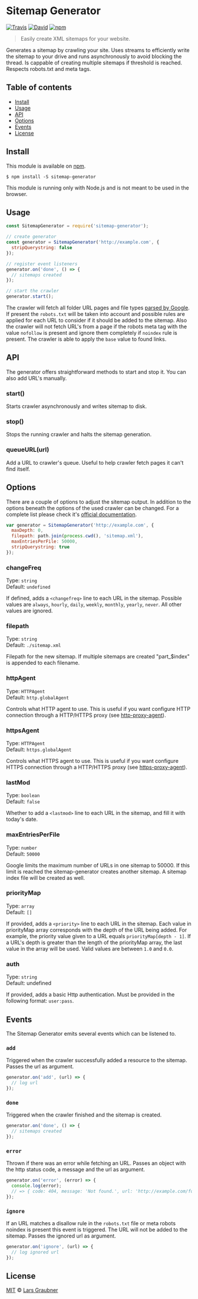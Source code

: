 # Sitemap Generator

[![Travis](https://img.shields.io/travis/lgraubner/sitemap-generator.svg)](https://travis-ci.org/lgraubner/sitemap-generator) [![David](https://img.shields.io/david/lgraubner/sitemap-generator.svg)](https://david-dm.org/lgraubner/sitemap-generator) [![npm](https://img.shields.io/npm/v/sitemap-generator.svg)](https://www.npmjs.com/package/sitemap-generator)

> Easily create XML sitemaps for your website.

Generates a sitemap by crawling your site. Uses streams to efficiently write the sitemap to your drive and runs asynchronously to avoid blocking the thread. Is cappable of creating multiple sitemaps if threshold is reached. Respects robots.txt and meta tags.

## Table of contents

- [Install](#install)
- [Usage](#usage)
- [API](#api)
- [Options](#options)
- [Events](#events)
- [License](#license)

## Install

This module is available on [npm](https://www.npmjs.com/).

```
$ npm install -S sitemap-generator
```

This module is running only with Node.js and is not meant to be used in the browser.

## Usage

```JavaScript
const SitemapGenerator = require('sitemap-generator');

// create generator
const generator = SitemapGenerator('http://example.com', {
  stripQuerystring: false
});

// register event listeners
generator.on('done', () => {
  // sitemaps created
});

// start the crawler
generator.start();
```

The crawler will fetch all folder URL pages and file types [parsed by Google](https://support.google.com/webmasters/answer/35287?hl=en). If present the `robots.txt` will be taken into account and possible rules are applied for each URL to consider if it should be added to the sitemap. Also the crawler will not fetch URL's from a page if the robots meta tag with the value `nofollow` is present and ignore them completely if `noindex` rule is present. The crawler is able to apply the `base` value to found links.

## API

The generator offers straightforward methods to start and stop it. You can also add URL's manually.

### start()

Starts crawler asynchronously and writes sitemap to disk.

### stop()

Stops the running crawler and halts the sitemap generation.

### queueURL(url)

Add a URL to crawler's queue. Useful to help crawler fetch pages it can't find itself.

## Options

There are a couple of options to adjust the sitemap output. In addition to the options beneath the options of the used crawler can be changed. For a complete list please check it's [official documentation](https://github.com/simplecrawler/simplecrawler#configuration).

```JavaScript
var generator = SitemapGenerator('http://example.com', {
  maxDepth: 0,
  filepath: path.join(process.cwd(), 'sitemap.xml'),
  maxEntriesPerFile: 50000,
  stripQuerystring: true
});
```

### changeFreq

Type: `string`  
Default: `undefined`

If defined, adds a `<changefreq>` line to each URL in the sitemap. Possible values are `always`, `hourly`, `daily`, `weekly`, `monthly`, `yearly`, `never`. All other values are ignored.

### filepath

Type: `string`  
Default: `./sitemap.xml`

Filepath for the new sitemap. If multiple sitemaps are created "part_$index" is appended to each filename.

### httpAgent

Type: `HTTPAgent`  
Default: `http.globalAgent`

Controls what HTTP agent to use. This is useful if you want configure HTTP connection through a HTTP/HTTPS proxy (see [http-proxy-agent](https://www.npmjs.com/package/http-proxy-agent)).

### httpsAgent

Type: `HTTPAgent`  
Default: `https.globalAgent`

Controls what HTTPS agent to use. This is useful if you want configure HTTPS connection through a HTTP/HTTPS proxy (see [https-proxy-agent](https://www.npmjs.com/package/https-proxy-agent)).

### lastMod

Type: `boolean`  
Default: `false`

Whether to add a `<lastmod>` line to each URL in the sitemap, and fill it with today's date.

### maxEntriesPerFile

Type: `number`  
Default: `50000`

Google limits the maximum number of URLs in one sitemap to 50000. If this limit is reached the sitemap-generator creates another sitemap. A sitemap index file will be created as well.

### priorityMap

Type: `array`  
Default: `[]`

If provided, adds a `<priority>` line to each URL in the sitemap. Each value in priorityMap array corresponds with the depth of the URL being added. For example, the priority value given to a URL equals `priorityMap[depth - 1]`. If a URL's depth is greater than the length of the priorityMap array, the last value in the array will be used. Valid values are between `1.0` and `0.0`.

### auth

Type: `string`  
Default: undefined

If provided, adds a basic Http authentication. Must be provided in the following format: `user:pass`.

## Events

The Sitemap Generator emits several events which can be listened to.

### `add`

Triggered when the crawler successfully added a resource to the sitemap. Passes the url as argument.

```JavaScript
generator.on('add', (url) => {
  // log url
});
```

### `done`

Triggered when the crawler finished and the sitemap is created.

```JavaScript
generator.on('done', () => {
  // sitemaps created
});
```

### `error`

Thrown if there was an error while fetching an URL. Passes an object with the http status code, a message and the url as argument.

```JavaScript
generator.on('error', (error) => {
  console.log(error);
  // => { code: 404, message: 'Not found.', url: 'http://example.com/foo' }
});
```

### `ignore`

If an URL matches a disallow rule in the `robots.txt` file or meta robots noindex is present this event is triggered. The URL will not be added to the sitemap. Passes the ignored url as argument.

```JavaScript
generator.on('ignore', (url) => {
  // log ignored url
});
```

## License

[MIT](https://github.com/lgraubner/sitemap-generator/blob/master/LICENSE) © [Lars Graubner](https://larsgraubner.com)
